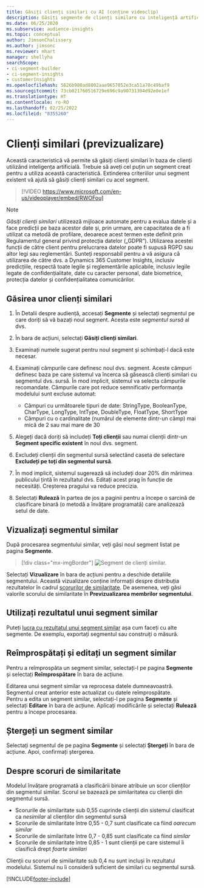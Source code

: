 ```yaml
---
title: Găsiți clienți similari cu AI (conține videoclip)
description: Găsiți segmente de clienți similare cu inteligență artificială.
ms.date: 06/25/2020
ms.subservice: audience-insights
ms.topic: conceptual
author: JimsonChalissery
ms.author: jimsonc
ms.reviewer: mhart
manager: shellyha
searchScope:
- ci-segment-builder
- ci-segment-insights
- customerInsights
ms.openlocfilehash: 5626b980ad8802aae9657052e3ca51a70c49baf9
ms.sourcegitcommit: 73cb021760516729e696c9a90731304d92e0e1ef
ms.translationtype: HT
ms.contentlocale: ro-RO
ms.lasthandoff: 02/25/2022
ms.locfileid: "8355260"
---
```

# <a name="similar-customers-preview"></a>Clienți similari (previzualizare)

Această caracteristică vă permite să găsiți clienți similari în baza de clienți utilizând inteligența artificială. Trebuie să aveți cel puțin un segment creat pentru a utiliza această caracteristică. Extinderea criteriilor unui segment existent vă ajută să găsiți clienți similari cu acel segment.

> [!VIDEO https://www.microsoft.com/en-us/videoplayer/embed/RWOFou]

> [!NOTE]
> *Găsiți clienți similari* utilizează mijloace automate pentru a evalua datele și a face predicții pe baza acestor date și, prin urmare, are capacitatea de a fi utilizat ca metodă de profilare, deoarece acest termen este definit prin Regulamentul general privind protecția datelor („GDPR”). Utilizarea acestei funcții de către client pentru prelucrarea datelor poate fi supusă RGPD sau altor legi sau reglementări. Sunteți responsabil pentru a vă asigura că utilizarea de către dvs. a Dynamics 365 Customer Insights, inclusiv predicțiile, respectă toate legile și reglementările aplicabile, inclusiv legile legate de confidențialitate, date cu caracter personal, date biometrice, protecția datelor și confidențialitatea comunicărilor.

## <a name="finding-similar-customers"></a>Găsirea unor clienți similari

1. În Detalii despre audiență, accesați **Segmente** și selectați segmentul pe care doriți să vă bazați noul segment. Acesta este *segmentul sursă* al dvs.

1. În bara de acțiuni, selectați **Găsiți clienți similari**.

1. Examinați numele sugerat pentru noul segment și schimbați-l dacă este necesar.

1. Examinați câmpurile care definesc noul dvs. segment. Aceste câmpuri definesc baza pe care sistemul va încerca să găsească clienți similari cu segmentul dvs. sursă. În mod implicit, sistemul va selecta câmpurile recomandate.
  Câmpurile care pot reduce semnificativ performanța modelului sunt excluse automat:
  
   - Câmpuri cu următoarele tipuri de date: StringType, BooleanType, CharType, LongType, IntType, DoubleType, FloatType, ShortType
   - Câmpuri cu o cardinalitate (numărul de elemente dintr-un câmp) mai mică de 2 sau mai mare de 30

1. Alegeți dacă doriți să includeți **Toți clienții** sau numai clienții dintr-un **Segment specific existent** în noul dvs. segment.

1. Excludeți clienții din segmentul sursă selectând caseta de selectare **Excludeți pe toți din segmentul sursă**.

1. În mod implicit, sistemul sugerează să includeți doar 20% din mărimea publicului țintă în rezultatul dvs. Editați acest prag în funcție de necesități. Creșterea pragului va reduce precizia.

1. Selectați **Rulează** în partea de jos a paginii pentru a începe o sarcină de clasificare binară (o metodă a învățare programată) care analizează setul de date.

## <a name="view-the-similar-segment"></a>Vizualizați segmentul similar

După procesarea segmentului similar, veți găsi noul segment listat pe pagina **Segmente**.

> [!div class="mx-imgBorder"]
> ![Segment de clienți similar.](media/expanded-segment.png "Segment de clienți similar")

Selectați **Vizualizare** în bara de acțiuni pentru a deschide detaliile segmentului. Această vizualizare conține informații despre distribuția rezultatelor în cadrul [scorurilor de similaritate](#about-similarity-scores). De asemenea, veți găsi valorile scorului de similaritate în **Previzualizarea membrilor segmentului**.

## <a name="use-the-output-of-a-similar-segment"></a>Utilizați rezultatul unui segment similar

Puteți [lucra cu rezultatul unui segment similar](segments.md) așa cum faceți cu alte segmente. De exemplu, exportați segmentul sau construiți o măsură.

## <a name="refresh-and-edit-a-similar-segment"></a>Reîmprospătați și editați un segment similar

Pentru a reîmprospăta un segment similar, selectați-l pe pagina **Segmente** și selectați **Reîmprospătare** în bara de acțiune.

Editarea unui segment similar va reprocesa datele dumneavoastră. Segmentul creat anterior este actualizat cu datele reîmprospătate.    
Pentru a edita un segment similar, selectați-l pe pagina **Segmente** și selectați **Editare** în bara de acțiune. Aplicați modificările și selectați **Rulează** pentru a începe procesarea.

## <a name="delete-a-similar-segment"></a>Ștergeți un segment similar

Selectați segmentul de pe pagina **Segmente** și selectați **Ștergeți** în bara de acțiune. Apoi, confirmați ștergerea.

## <a name="about-similarity-scores"></a>Despre scoruri de similaritate

Modelul învățare programată a clasificării binare atribuie un scor clienților din segmentul similar. Scorul se bazează pe similaritatea cu clienții din segmentul sursă.

- Scorurile de similaritate sub 0,55 cuprinde clienții din sistemul clasificat ca *nesimilar* al clienților din segmentul sursă
- Scorurile de similaritate între 0,55 - 0,7 sunt clasificate ca fiind *oarecum similar*
- Scorurile de similaritate între 0,7 - 0,85 sunt clasificate ca fiind *similar*
- Scorurile de similaritate între 0,85 - 1 sunt clienții pe care sistemul îi clasifică drept *foarte similari*

Clienții cu scoruri de similaritate sub 0,4 nu sunt incluși în rezultatul modelului. Sistemul nu îi consideră suficient de similari cu segmentul sursă.


[!INCLUDE[footer-include](../includes/footer-banner.md)]